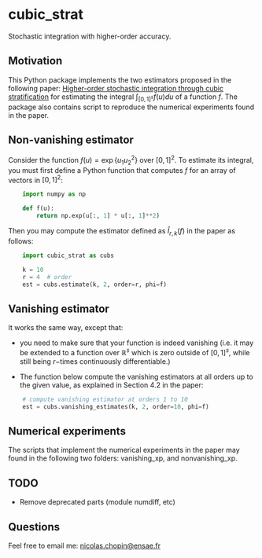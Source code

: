 # cubic_strat #

Stochastic integration with higher-order accuracy.

## Motivation ## 

This Python package implements the two estimators proposed in the following paper: 
[Higher-order stochastic integration through cubic stratification](https://arxiv.org/abs/2210.01554)
for estimating the integral $\int_{[0,1]^s} f(u)du$ of a function $f$. 
The package also contains script to reproduce the numerical experiments found
in the paper. 

## Non-vanishing estimator ## 

Consider the function $f(u)=\exp\{u_1 u_2^2\}$ over $[0, 1]^2$. To estimate its integral, you
must first define a Python function that computes $f$ for an array of vectors
in $[0, 1]^2$:

```python
    import numpy as np

    def f(u):
        return np.exp(u[:, 1] * u[:, 1]**2)
```

Then you may compute the estimator defined as $\widehat{I}_{r,k}(f)$ in the
paper as follows:

```python
    import cubic_strat as cubs

    k = 10
    r = 4  # order
    est = cubs.estimate(k, 2, order=r, phi=f)
```

## Vanishing estimator ##

It works the same way, except that: 

* you need to make sure that your function is indeed vanishing (i.e. it may be
  extended to a function over $\mathbb{R}^s$ which is zero outside 
  of $[0, 1]^s$, while still being $r-$times continuously differentiable.)

* The function below compute the vanishing estimators at all orders up to the
  given value, as explained in Section 4.2 in the paper:


```python
    # compute vanishing estimator at orders 1 to 10
    est = cubs.vanishing_estimates(k, 2, order=10, phi=f)
```

## Numerical experiments ##

The scripts that implement the numerical experiments in the paper may found in
the following two folders: vanishing_xp, and nonvanishing_xp. 

## TODO ##

* Remove deprecated parts (module numdiff, etc)

## Questions ##

Feel free to email me: nicolas.chopin@ensae.fr
